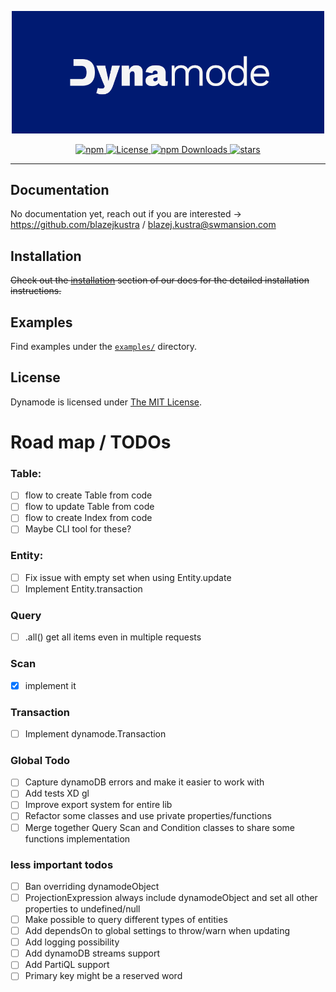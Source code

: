 
<p align="center">
	<img src="docs/static/img/banner.png" width="500" max-width="90%" alt="Dynamode" />
</p>

<p align="center">
	<a href="https://www.npmjs.com/package/dynamode">
		<img src="https://img.shields.io/npm/v/dynamode?style=flat-square&color=001A72" alt="npm">
	</a>
  <a href="https://github.com/blazejkustra/dynamode/blob/master/LICENSE">
		<img src="https://img.shields.io/github/license/blazejkustra/dynamode?style=flat-square&color=33488E" alt="License">
	</a>
	<a href="https://www.npmjs.com/package/dynamode">
		<img src="https://img.shields.io/npm/dw/dynamode?style=flat-square&color=6676AA" alt="npm Downloads">
	</a>
  <a href="https://github.com/blazejkustra/dynamode">
		<img src="https://img.shields.io/github/stars/blazejkustra/dynamode?style=flat-square&color=38ACDD" alt="stars">
	</a>
</p>

---


## Documentation

No documentation yet, reach out if you are interested -> https://github.com/blazejkustra / blazej.kustra@swmansion.com

## Installation

~~Check out the [installation]() section of our docs for the detailed installation instructions.~~

## Examples

Find examples under the [`examples/`](https://github.com/blazejkustra/dynamode/blob/master/examples/) directory.

## License

Dynamode is licensed under [The MIT License](LICENSE).


# Road map / TODOs

### Table:

* [ ] flow to create Table from code
* [ ] flow to update Table from code
* [ ] flow to create Index from code
* [ ] Maybe CLI tool for these?

### Entity:

* [ ] Fix issue with empty set when using Entity.update
* [ ] Implement Entity.transaction

### Query

* [ ] .all() get all items even in multiple requests

### Scan

* [X] implement it

### Transaction

* [ ] Implement dynamode.Transaction

### Global Todo

* [ ] Capture dynamoDB errors and make it easier to work with
* [ ] Add tests XD gl
* [ ] Improve export system for entire lib
* [ ] Refactor some classes and use private properties/functions 
* [ ] Merge together Query Scan and Condition classes to share some functions implementation

### less important todos

* [ ] Ban overriding dynamodeObject
* [ ] ProjectionExpression always include dynamodeObject and set all other properties to undefined/null
* [ ] Make possible to query different types of entities
* [ ] Add dependsOn to global settings to throw/warn when updating
* [ ] Add logging possibility
* [ ] Add dynamoDB streams support
* [ ] Add PartiQL support
* [ ] Primary key might be a reserved word